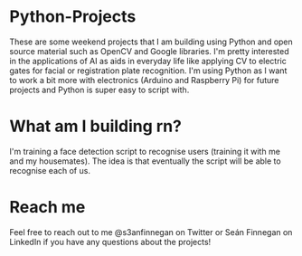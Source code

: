 # Python-Projects
These are some weekend projects that I am building using Python and open source material such as OpenCV and Google libraries. I'm pretty interested in the 
applications of AI as aids in everyday life like applying CV to electric gates for facial or registration plate recognition. I'm using Python as I want to work a bit more with electronics (Arduino and Raspberry Pi) for future projects and Python is super easy to script with.

# What am I building rn?
I'm training a face detection script to recognise users (training it with me and my housemates). The idea is that eventually the script will be able to recognise each of us.

# Reach me
Feel free to reach out to me @s3anfinnegan on Twitter or Seán Finnegan on LinkedIn if you have any questions about the projects! 
